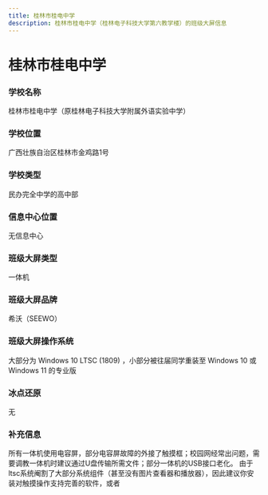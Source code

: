 ```yaml
---
title: 桂林市桂电中学
description: 桂林市桂电中学（桂林电子科技大学第六教学楼）的班级大屏信息
---
```


# 桂林市桂电中学

### 学校名称

桂林市桂电中学（原桂林电子科技大学附属外语实验中学）

### 学校位置

广西壮族自治区桂林市金鸡路1号

### 学校类型

民办完全中学的高中部

### 信息中心位置

无信息中心

### 班级大屏类型

一体机

### 班级大屏品牌

希沃（SEEWO）

### 班级大屏操作系统

大部分为 Windows 10 LTSC (1809) ，小部分被往届同学重装至 Windows 10 或 Windows 11 的专业版

### 冰点还原

无

### 补充信息

所有一体机使用电容屏，部分电容屏故障的外接了触摸框；校园网经常出问题，需要调教一体机时建议通过U盘传输所需文件；部分一体机的USB接口老化。
由于ltsc系统阉割了大部分系统组件（甚至没有图片查看器和播放器），因此建议你安装对触摸操作支持完善的软件，或者